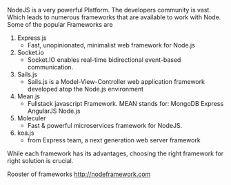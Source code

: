 NodeJS is a very powerful Platform. 
The developers community is vast. Which leads to numerous frameworks that are available to work with Node.
Some of the popular Frameworks are

1. Express.js
    - Fast, unopinionated, minimalist web framework for Node.js
2. Socket.io
    - Socket.IO enables real-time bidirectional event-based communication.
3. Sails.js
    - Sails.js is a Model-View-Controller web application framework developed atop the Node.js environment
4. Mean.js
    - Fullstack javascript Framework. 
        MEAN stands for:
            MongoDB
            Express
            AngularJS
            Node.js
6. Moleculer
    - Fast & powerful microservices framework for NodeJS.
5. koa.js
    - from Express team, a next generation web server framework

While each framework has its advantages, choosing the right framework for right solution is crucial.

Rooster of frameworks http://nodeframework.com
